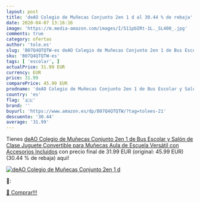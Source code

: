 ```yaml
---
layout: post
title: 'deAO Colegio de Muñecas Conjunto 2en 1 d al 30.44 % de rebaja'
date: 2020-04-07 13:16:16
image: 'https://m.media-amazon.com/images/I/511pbIRt-1L._SL400_.jpg'
comments: true
category: ofertas
author: 'tole.es'
slug: 'B07Q4QTQTW-es deAO Colegio de Muñecas Conjunto 2en 1 de Bus Escolar y...'
sku: 'B07Q4QTQTW-es'
tags: [ 'escolar', ]
actualPrice: 31.99 EUR
currency: EUR
price: 31.99
comparePrice: 45.99 EUR
prodname: 'deAO Colegio de Muñecas Conjunto 2en 1 de Bus Escolar y Salón de Clase Juguete Convertible para Muñecas Aula de Escuela Versátil con Accesorios Incluidos'
country: 'es'
flag: '🇪🇸'
brand: ''
buyurl: 'https://www.amazon.es/dp/B07Q4QTQTW/?tag=tolees-21'
descuento: '30.44'
average: '31.99'
---
```


Tienes [deAO Colegio de Muñecas Conjunto 2en 1 de Bus Escolar y Salón de Clase Juguete Convertible para Muñecas Aula de Escuela Versátil con Accesorios Incluidos](https://www.amazon.es/dp/B07Q4QTQTW/?tag=tolees-21) con precio final de  31.99 EUR (original: 45.99 EUR) (30.44 %  de rebaja) aqui!

[![deAO Colegio de Muñecas Conjunto 2en 1 d](https://m.media-amazon.com/images/I/511pbIRt-1L._SL400_.jpg)](https://www.amazon.es/dp/B07Q4QTQTW/?tag=tolees-21)

🔎:


[🛒 Comprar!!!](https://www.amazon.es/dp/B07Q4QTQTW/?tag=tolees-21)
